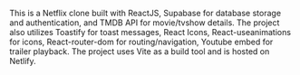 This is a Netflix clone built with ReactJS, Supabase for database storage and authentication, and TMDB API for movie/tvshow details. The project also utilizes Toastify for toast messages, React Icons, React-useanimations for icons, React-router-dom for routing/navigation, Youtube embed for trailer playback. The project uses Vite as a build tool and is hosted on Netlify.
